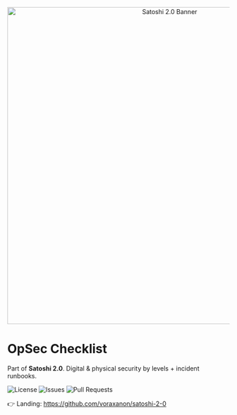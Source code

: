 ﻿<p align="center"><img src="banner.svg" alt="Satoshi 2.0 Banner" width="720"/></p>

# OpSec Checklist

Part of **Satoshi 2.0**. Digital & physical security by levels + incident runbooks.

![License](https://img.shields.io/github/license/voraxanon/=flat-square)
![Issues](https://img.shields.io/github/issues/voraxanon/=flat-square)
![Pull Requests](https://img.shields.io/github/issues-pr/voraxanon/=flat-square)

👉 Landing: https://github.com/voraxanon/satoshi-2-0

